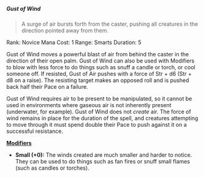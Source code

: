 ##### *Gust of Wind*
> A surge of air bursts forth from the caster, pushing all creatures in the direction pointed away from them.

Rank: Novice
Mana Cost: 1
Range: Smarts
Duration: 5

Gust of Wind moves a powerful blast of air from behind the caster in the direction of their open palm. Gust of Wind can also be used with Modifiers to blow with less force to do things such as snuff a candle or torch, or cool someone off.  If resisted, Gust of Air pushes with a force of Str + d6 (Str + d8 on a raise). The resisting target makes an opposed roll and is pushed back half their Pace on a failure.

Gust of Wind requires air to be present to be manipulated, so it cannot be used in environments where gaseous air is not inherently present (underwater, for example). Gust of Wind does not *create* air. The force of wind remains in place for the duration of the spell, and creatures attempting to move through it must spend double their Pace to push against it on a successful resistance.

<u>**Modifiers**</u>
- **Small (+0):** The winds created are much smaller and harder to notice. They can be used to do things such as fan fires or snuff small flames (such as candles or torches).